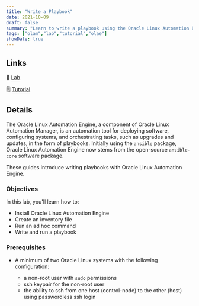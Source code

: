 ```yaml
---
title: "Write a Playbook"
date: 2021-10-09
draft: false
summary: "Learn to write a playbook using the Oracle Linux Automation Engine."
tags: ["olam","lab","tutorial","olae"]
showDate: true
---
```


## Links

:crescent_moon: [Lab](https://luna.oracle.com/lab/27118507-76a6-4116-8ae3-eecc5314531e)

:spiral_notepad: [Tutorial](https://docs.oracle.com//en/learn/olae-playbook)

## Details

The Oracle Linux Automation Engine, a component of Oracle Linux Automation Manager, is an automation tool for deploying software, configuring systems, and orchestrating tasks, such as upgrades and updates, in the form of playbooks. Initially using the `ansible` package, Oracle Linux Automation Engine now stems from the open-source `ansible-core` software package.

These guides introduce writing playbooks with Oracle Linux Automation Engine.

### Objectives

In this lab, you'll learn how to:

   - Install Oracle Linux Automation Engine
   - Create an inventory file
   - Run an ad hoc command
   - Write and run a playbook

### Prerequisites

  - A minimum of two Oracle Linux systems with the following configuration:

      - a non-root user with `sudo` permissions
      - ssh keypair for the non-root user
      - the ability to ssh from one host (control-node) to the other (host) using passwordless ssh login

